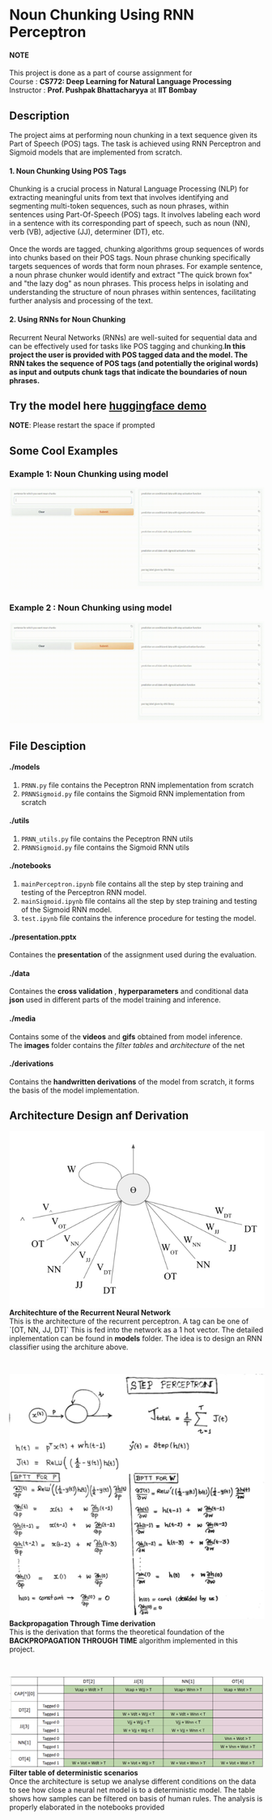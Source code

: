 # Noun Chunking Using RNN Perceptron

#### NOTE
This project is done as a part of course assignment for<br>
 Course : __CS772: Deep Learning for Natural Language Processing__ <br>
 Instructor :  __Prof. Pushpak Bhattacharyya__ at __IIT Bombay__

## Description
The project aims at performing noun chunking in a text sequence given its Part of Speech (POS) tags. The task is achieved using RNN Perceptron and Sigmoid models that are implemented from scratch.

#### 1. Noun Chunking Using POS Tags
Chunking is a crucial process in Natural Language Processing (NLP) for extracting meaningful units from text that involves identifying and segmenting multi-token sequences, such as noun phrases, within sentences using Part-Of-Speech (POS) tags. 
It involves labeling each word in a sentence with its corresponding part of speech, such as noun (NN), verb (VB), adjective (JJ), determiner (DT), etc.<br><br>
Once the words are tagged, chunking algorithms group sequences of words into chunks based on their POS tags. Noun phrase chunking specifically targets sequences of words that form noun phrases. For example sentence, a noun phrase chunker would identify and extract "The quick brown fox" and "the lazy dog" as noun phrases. This process helps in isolating and understanding the structure of noun phrases within sentences, facilitating further analysis and processing of the text.


#### 2. Using RNNs for Noun Chunking
Recurrent Neural Networks (RNNs) are well-suited for sequential data and can be effectively used for tasks like POS tagging and chunking.__In this project the user is provided with POS tagged data and the model. The RNN takes the sequence of POS tags (and potentially the original words) as input and outputs chunk tags that indicate the boundaries of noun phrases.__

## Try the model here [huggingface demo](https://huggingface.co/spaces/vivek9/CS772_Assignment2)
__NOTE__: Please restart the space if prompted

## Some Cool Examples
### Example 1: Noun Chunking using model
![Cool Demo](https://github.com/adityapande1/rnn-perceptron/blob/main/media/gifs/one.gif)

### Example 2 : Noun Chunking using model
![Cool Demo](https://github.com/adityapande1/rnn-perceptron/blob/main/media/gifs/two.gif)
 

## File Desciption
#### ./models
1. `PRNN.py` file contains the Peceptron RNN implementation from scratch
2. `PRNNSigmoid.py` file contains the Sigmoid RNN implementation from scratch

#### ./utils
1. `PRNN_utils.py` file contains the Peceptron RNN utils
2. `PRNNSigmoid.py` file contains the Sigmoid RNN utils

#### ./notebooks
1. `mainPerceptron.ipynb` file contains all the step by step training and testing of the Perceptron RNN model.
2. `mainSigmoid.ipynb` file contains all the step by step training and testing of the Sigmoid RNN model.
3. `test.ipynb` file contains the inference procedure for testing the model.

#### ./presentation.pptx
Containes the __presentation__ of the assignment used during the evaluation.

#### ./data
Containes the __cross validation__ , __hyperparameters__ and conditional data __json__ used in different parts of the model training and inference.
#### ./media
Contains some of the __videos__ and __gifs__ obtained from model inference.<br>
The __images__ folder contains the _filter tables_  and _architecture_ of the net

#### ./derivations
Contains the __handwritten derivations__ of the model from scratch, it forms the basis of the model implementation.

## Architecture Design anf Derivation

<p align="left">
  <img src="https://github.com/adityapande1/rnn-perceptron/blob/main/media/images/architecture.png" alt="Project Logo" style="float: left; margin-right: 10px;" />
  <br>
   <strong>Architechture of the Recurrent Neural Network</strong><br />
  This is the architecture of the recurrent perceptron. A tag can be one of `[OT, NN, JJ, DT]` This is fed into the network as a 1 hot vector. The detailed inplementation can be found in <strong>models</strong> folder. The idea is to design an RNN classifier using the architure above.
</p>
<br>

<p align="left">
  <img src="https://github.com/adityapande1/rnn-perceptron/blob/main/media/images/der1.png" alt="Project Logo" style="float: left; margin-right: 10px;" />
  <br>
   <strong>Backpropagation Through Time derivation</strong><br />
  This is the derivation that forms the theoretical foundation of the <strong>BACKPROPAGATION THROUGH TIME</strong> algorithm implemented in this project.
</p>
<br>

<p align="left">
  <img src="https://github.com/adityapande1/rnn-perceptron/blob/main/media/images/green_conditions.png" alt="Project Logo" style="float: left; margin-right: 10px;" />
  <br>
   <strong>Filter table of deterministic scenarios</strong><br />
  Once the architecture is setup we analyse different conditions on the data to see how close a neural net model is to a deterministic model. The table shows how samples can be filtered on basis of human rules. The analysis is properly elaborated in the notebooks provided
</p>
